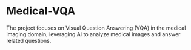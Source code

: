 # Medical-VQA
The project focuses on Visual Question Answering (VQA) in the medical imaging domain, leveraging AI to analyze medical images and answer related questions.
